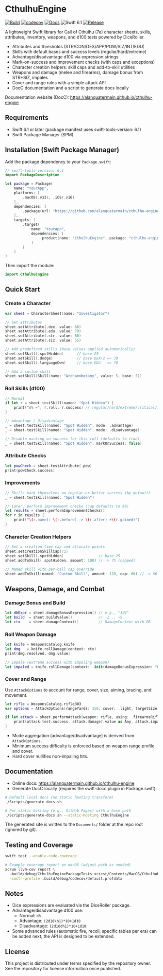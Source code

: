 # CthulhuEngine

[![Build](https://img.shields.io/github/actions/workflow/status/alanquatermain/cthulhu-engine/ci.yml?branch=main&logo=github&label=CI)](https://github.com/alanquatermain/cthulhu-engine/actions/workflows/ci.yml)
[![codecov](https://codecov.io/gh/alanquatermain/cthulhu-engine/branch/main/graph/badge.svg)](https://codecov.io/gh/alanquatermain/cthulhu-engine)
[![Docs](https://img.shields.io/badge/docs-DocC-blue?logo=swift)](https://alanquatermain.github.io/cthulhu-engine)
![Swift 6.1](https://img.shields.io/badge/Swift-6.1-orange?logo=swift)
[![Release](https://img.shields.io/github/v/release/alanquatermain/cthulhu-engine?include_prereleases)](https://github.com/alanquatermain/cthulhu-engine/releases)

A lightweight Swift library for Call of Cthulhu (7e) character sheets, skills, attributes, inventory, weapons, and d100 tests powered by DiceRoller.

- Attributes and thresholds (STR/CON/DEX/APP/POW/SIZ/INT/EDU)
- Skills with default bases and success levels (regular/hard/extreme)
- Advantage/disadvantage d100 via expression strings
- Mark-on-success and improvement checks (with caps and exceptions)
- Character creation helpers: skill caps and add-to-skill utilities
- Weapons and damage (melee and firearms), damage bonus from STR+SIZ, impales
- Cover and range rules with a simple attack API
- DocC documentation and a script to generate docs locally

Documentation website (DocC): https://alanquatermain.github.io/cthulhu-engine

## Requirements

- Swift 6.1 or later (package manifest uses swift-tools-version: 6.1)
- Swift Package Manager (SPM)

## Installation (Swift Package Manager)

Add the package dependency to your `Package.swift`:

```swift
// swift-tools-version: 6.1
import PackageDescription

let package = Package(
    name: "YourApp",
    platforms: [
        .macOS(.v13), .iOS(.v16)
    ],
    dependencies: [
        .package(url: "https://github.com/alanquatermain/cthulhu-engine.git", branch: "main")
    ],
    targets: [
        .target(
            name: "YourApp",
            dependencies: [
                .product(name: "CthulhuEngine", package: "cthulhu-engine")
            ]
        )
    ]
)
```

Then import the module:

```swift
import CthulhuEngine
```

## Quick Start

### Create a Character

```swift
var sheet = CharacterSheet(name: "Investigator")

// Set attributes
sheet.setAttribute(.dex, value: 60)
sheet.setAttribute(.edu, value: 70)
sheet.setAttribute(.str, value: 80)
sheet.setAttribute(.siz, value: 55)

// Add predefined skills (base values applied automatically)
sheet.setSkill(.spotHidden)      // base 25
sheet.setSkill(.dodge)           // base DEX/2 => 30
sheet.setSkill(.languageOwn)     // base EDU   => 70

// Add a custom skill
sheet.setSkill(Skill(name: "Archaeobotany", value: 5, base: 5))
```

### Roll Skills (d100)

```swift
// Normal
if let r = sheet.testSkill(named: "Spot Hidden") {
    print("d% =", r.roll, r.success) // regular/hard/extreme/critical/failure/fumble
}

// Advantage / Disadvantage
_ = sheet.testSkill(named: "Spot Hidden", mode: .advantage)
_ = sheet.testSkill(named: "Spot Hidden", mode: .disadvantage)

// Disable marking on success for this roll (defaults to true)
_ = sheet.testSkill(named: "Spot Hidden", markOnSuccess: false)
```

### Attribute Checks

```swift
let powCheck = sheet.testAttribute(.pow)
print(powCheck.success)
```

### Improvements

```swift
// Skills mark themselves on regular-or-better success (by default)
_ = sheet.testSkill(named: "Spot Hidden")

// Later, perform improvement checks (cap defaults to 99)
let results = sheet.performImprovementChecks()
for r in results {
    print("\(r.name): \(r.before) -> \(r.after) +\(r.gained)")
}
```

### Character Creation Helpers

```swift
// Set a creation-time cap and allocate points
sheet.setCreationSkillCap(75)
sheet.setSkill(.spotHidden)                // base 25
sheet.addToSkill(.spotHidden, amount: 100) // -> 75 (capped)

// Named skill with per-call cap override
sheet.addToSkill(named: "Custom Skill", amount: 120, cap: 60) // -> 60
```

## Weapons, Damage, and Combat

### Damage Bonus and Build

```swift
let dbExpr = sheet.damageBonusExpression() // e.g., "1d4"
let build  = sheet.buildValue()            // -2 .. +5
let ctx    = sheet.damageContext()         // DamageContext with DB
```

### Roll Weapon Damage

```swift
let knife = WeaponsCatalog.knife
let dmg   = knife.rollDamage(context: ctx)
print(dmg.resolved, dmg.value)

// Impale (extreme success with impaling weapon)
let impaled = knife.rollDamage(context: .init(damageBonusExpression: "0"), impale: true)
```

### Cover and Range

Use `AttackOptions` to account for range, cover, size, aiming, bracing, and movement.

```swift
let rifle = WeaponsCatalog.rifle303
var options = AttackOptions(rangeYards: 150, cover: .light, targetSize: .normal, aimed: true)

if let attack = sheet.performAttack(weapon: rifle, using: .firearmsRifleShotgun, options: options) {
    print(attack.test.success, attack.damage?.value as Any, attack.impaled)
}
```

- Mode aggregation (advantage/disadvantage) is derived from `AttackOptions`.
- Minimum success difficulty is enforced based on weapon range profile and cover.
- Hard cover nullifies non-impaling hits.

## Documentation

- Online docs: https://alanquatermain.github.io/cthulhu-engine
- Generate DocC locally (requires the swift-docc plugin in Package.swift):

```bash
# Default local docs (no static hosting transform)
./Scripts/generate-docs.sh

# For static hosting (e.g., GitHub Pages) with a base path
./Scripts/generate-docs.sh --static-hosting CthulhuEngine
```

The generated site is written to the `Documents/` folder at the repo root (ignored by git).

## Testing and Coverage

```bash
swift test --enable-code-coverage

# Example coverage report on macOS (adjust path as needed)
xcrun llvm-cov report \
  .build/debug/CthulhuEnginePackageTests.xctest/Contents/MacOS/CthulhuEnginePackageTests \
  -instr-profile .build/debug/codecov/default.profdata
```

## Notes

- Dice expressions are evaluated via the DiceRoller package.
- Advantage/disadvantage d100 use:
  - Normal: `d%`
  - Advantage: `(2d10kh1)*10+1d10`
  - Disadvantage: `(2d10dh1)*10+1d10`
- Some advanced rules (automatic fire, recoil, specific tables per era) can be added next; the API is designed to be extended.

## License

This project is distributed under terms specified by the repository owner. See the repository for license information once published.
